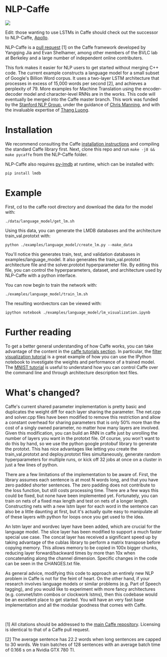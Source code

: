 # NLP-Caffe

<img src="http://russellsstewart.com/s/lm/word_vectors.png"></img>

Edit: those wanting to use LSTMs in Caffe should check out the successor to NLP-Caffe, <a href="http://github.com/Russell91/apollo.git">Apollo</a>.

NLP-Caffe is a <a href="https://github.com/Russell91/nlp_caffe/blob/master/CHANGES.txt" target="_blank">pull request</a> [1] on the Caffe framework developed by Yangqing Jia and Evan Shelhamer, among other members of the BVLC lab at Berkeley and a large number of independent online contributers. 

This fork makes it easier for NLP users to get started without merging C++ code. The current example constructs a language model for a small subset of Google's Billion Word corpus. It uses a two-layer LSTM architecture that processes in excess of 15,000 words per second [2], and achieves a perplexity of 79. More examples for Machine Translation using the encoder-decoder model and character-level RNNs are in the works. This code will eventually be merged into the Caffe master branch. This work was funded by the <a href="http://nlp.stanford.edu/" target="_blank">Stanford NLP Group</a>, under the guidance of <a href="http://nlp.stanford.edu/~manning/" target="_blank">Chris Manning</a>, and with the invaluable expertise of <a href="http://stanford.edu/~lmthang/" target="_blank">Thang Luong</a>.

# Installation

We recommend consulting the Caffe <a href="http://caffe.berkeleyvision.org/installation.html" target="_blank">installation instructions</a> and compiling the standard Caffe library first. Next, clone this repo and run `make -j8 && make pycaffe` from the NLP-Caffe folder.

NLP-Caffe also requires <a href="https://github.com/dw/py-lmdb/" target="_blank">py-lmdb</a> at runtime, which can be installed with:

    pip install lmdb

# Example

First, cd to the caffe root directory and download the data for the model with:

    ./data/language_model/get_lm.sh

Using this data, you can generate the LMDB databases and the architecture train_val.prototxt with:

    python ./examples/language_model/create_lm.py --make_data

You'll notice this generates train, test, and validation databases in examples/language_model. It also generates the train_val.prototxt architecture file and the solver.prototxt hyperparameter file. By editing this file, you can control the hyperparameters, dataset, and architecture used by NLP-Caffe with a python interface.

You can now begin to train the network with:

    ./examples/language_model/train_lm.sh

The resulting wordvectors can be viewed with:

    ipython notebook ./examples/language_model/lm_visualization.ipynb

# Further reading

To get a better general understanding of how Caffe works, you can take advantage of the content in the <a href="http://caffe.berkeleyvision.org/installation.html" target="_blank">caffe tutorials section</a>. In particular, the <a href="http://nbviewer.ipython.org/github/BVLC/caffe/blob/master/examples/filter_visualization.ipynb" target="_blank">filter visualization tutorial</a> is a great example of how you can use the IPython notebook to investigate the weights and performance of a trained model. The <a href="http://caffe.berkeleyvision.org/gathered/examples/mnist.html" target="_blank">MNIST tutorial</a> is useful to understand how you can control Caffe over the command line and through architecture description text files.

# What's changed?

Caffe's current shared parameter implementation is pretty basic and duplicates the weight diff for each layer sharing the parameter. The net.cpp and solver.cpp files have been modified to remove this restriction and allow a constant overhead for sharing parameters that is only 50% more than the cost of a singly owned parameter, no matter how many layers are involved. Given this modification, you can build an RNN in caffe just by unrolling the number of layers you want in the prototxt file. Of course, you won't want to do this by hand, so we use the python google protobuf library to generate the prototxt. This has nice advantages like letting you create the train_val.prototxt and deploy.prototxt files simultaneously, generate random hyperparameters for multiple runs, or kick off 32 jobs at once on a cluster in just a few lines of python.

There are a few limitations of the implementation to be aware of. First, the library assumes each sentence is at most N words long, and that you have zero padded shorter sentences. The zero padding does not contribute to the loss function, but still costs processing time. There are a few ways this could be fixed, but none have been implemented yet. Fortunately, you can train on nets of a fixed max length and test on nets of a longer length. Constructing nets with a new lstm layer for each word in the sentence can also be a little daunting at first, but it's actually quite easy to manipulate all of these layers with python for loops once you get used to the idea.

An lstm layer and wordvec layer have been added, which are crucial for the language model. The slice layer has been modified to support a much faster special use case. The concat layer has received a significant speed up by taking advantage of the cublas library to perform a matrix transpose before copying memory. This allows memory to be copied in 100x bigger chunks, reducing layer forward/backward times by more than 10x when concatenating along the channel dimension. Specific changes in the code can be seen in the CHANGES.txt file.

As general advice, modifying this code to approach an entirely new NLP problem in Caffe is not for the feint of heart. On the other hand, if your research involves language models or similar problems (e.g. Part of Speech tagging), and you would like to experiment with more fancy architectures (e.g. convnet/lstm combos or clockwork lstms), then this codebase would be an excellent place to get started. You will have an very fast base implementation and all the modular goodness that comes with Caffe.

<br>

[1] All citations should be addressed to the <a href="https://github.com/BVLC/caffe" target="_blank">main Caffe repository</a>. Licensing is identical to that of a Caffe pull request.

[2] The average sentence has 22.2 words when long sentences are capped to 30 words. We train batches of 128 sentences with an average batch time of 0.166 s on a Nvidia GTX 780 TI.
